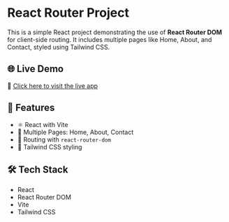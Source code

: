 
# React Router Project

This is a simple React project demonstrating the use of **React Router DOM** for client-side routing. It includes multiple pages like Home, About, and Contact, styled using Tailwind CSS.

## 🌐 Live Demo

🔗 [Click here to visit the live app](https://mohammadzaid07.github.io/react-router-project/)

## 🚀 Features

- ⚛️ React with Vite
- 📄 Multiple Pages: Home, About, Contact
- 🔁 Routing with `react-router-dom`
- 💅 Tailwind CSS styling

## 🛠️ Tech Stack

- React
- React Router DOM
- Vite
- Tailwind CSS
